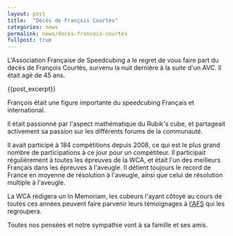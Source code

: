 ```yaml
---
layout: post
title:  "Décès de François Courtès"
categories: news
permalink: news/deces-francois-courtes
fullpost: true
---
```


L'Association Française de Speedcubing a le regret de vous faire part du décès de François Courtès, survenu la nuit dernière à la suite d'un AVC. Il était agé de 45 ans.

{{post_excerpt}}

François était une figure importante du speedcubing Français et international.

Il était passionné par l'aspect mathématique du Rubik's cube, et partageait activement sa passion sur les différents forums de la communauté.

Il avait participé à 184 compétitions depuis 2008, ce qui est le plus grand nombre de participations à ce jour pour un compétiteur.
Il participait régulièrement à toutes les épreuves de la WCA, et était l'un des meilleurs Français dans les épreuves à l'aveugle. Il détient toujours le record de France en moyenne de résolution à l'aveugle, ainsi que celui de résolution multiple à l'aveugle.

La WCA rédigera un In Memoriam, les cubeurs l'ayant côtoyé au cours de toutes ces années peuvent faire parvenir leurs témoignages à [l'AFS](mailto:contact@speedcubingfrance.org) qui les regroupera.

Toutes nos pensées et notre sympathie vont à sa famille et ses amis.



